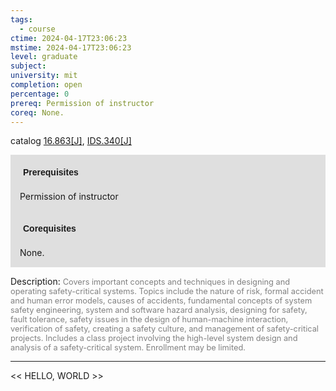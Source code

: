 ```yaml
---
tags:
  - course
ctime: 2024-04-17T23:06:23
mstime: 2024-04-17T23:06:23
level: graduate
subject: 
university: mit
completion: open
percentage: 0
prereq: Permission of instructor
coreq: None.
---
```


catalog [16.863[J]](http://student.mit.edu/catalog/m16b.html#16.863), [IDS.340[J]](http://student.mit.edu/catalog/mIDSa.html#IDS.340)

<span style="display: block; padding: 15px; background-color: rgb(100, 100, 100, 0.2);"><font id="m_prereq1492_0" style="display: block; font-family: Arial, sans-serif; font-weight: bold; padding: 5px">Prerequisites</font><br><span id="prereq1492_0">Permission of instructor</span></span>
<span style="display: block; padding: 15px; background-color: rgb(100, 100, 100, 0.2);"><font id="m_coreq1492_0" style="display: block; font-family: Arial, sans-serif; font-weight: bold; padding: 5px">Corequisites</font><br><span id="coreq1492_0">None.</span></span>

<font style="">Description:</font>
<font style="color: grey; font-size: 0.8rem;">Covers important concepts and techniques in designing and operating safety-critical systems. Topics include the nature of risk, formal accident and human error models, causes of accidents, fundamental concepts of system safety engineering, system and software hazard analysis, designing for safety, fault tolerance, safety issues in the design of human-machine interaction, verification of safety, creating a safety culture, and management of safety-critical projects. Includes a class project involving the high-level system design and analysis of a safety-critical system. Enrollment may be limited.</font>



---

<< HELLO, WORLD >>
